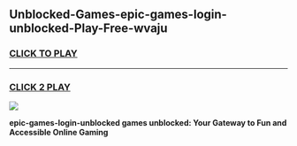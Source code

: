 
## Unblocked-Games-epic-games-login-unblocked-Play-Free-wvaju
<h3>
<a href="https://premium76.site?title=epic-games-login-unblocked&ref=17A">CLICK TO PLAY</a></h3>
<hr>

<h3>
<a href="https://premium76.site?title=epic-games-login-unblocked&ref=17A">CLICK 2 PLAY</a>
  
</h3>

<a href="https://premium76.site?title=epic-games-login-unblocked&ref=17A"><img src="https://clearcache.store/games.png"></a>


**epic-games-login-unblocked games unblocked: Your Gateway to Fun and Accessible Online Gaming**
